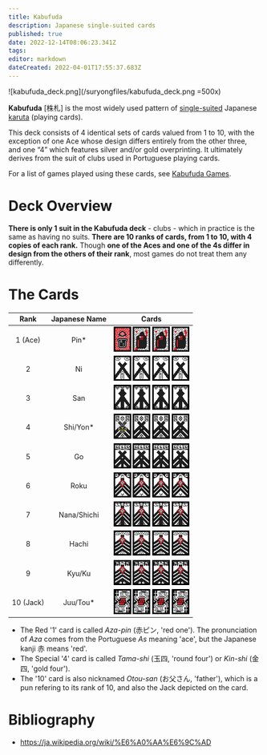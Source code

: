 ```yaml
---
title: Kabufuda
description: Japanese single-suited cards
published: true
date: 2022-12-14T08:06:23.341Z
tags: 
editor: markdown
dateCreated: 2022-04-01T17:55:37.683Z
---
```


![kabufuda_deck.png](/suryongfiles/kabufuda_deck.png =500x)

**Kabufuda** [株札] is the most widely used pattern of [single-suited](/en/one-suited-mekurifuda-variants) Japanese [karuta](/en/karuta) (playing cards). 

This deck consists of 4 identical sets of cards valued from 1 to 10, with the exception of one Ace whose design differs entirely from the other three, and one “4” which features silver and/or gold overprinting. It ultimately derives from the suit of clubs used in Portuguese playing cards.

For a list of games played using these cards, see [Kabufuda Games](/en/kabufuda/games).
# Deck Overview
**There is only 1 suit in the Kabufuda deck** - clubs - which in practice is the same as having no suits. **There are 10 ranks of cards, from 1 to 10, with 4 copies of each rank.** Though **one of the Aces and one of the 4s differ in design from the others of their rank**, most games do not treat them any differently.

# The Cards

|Rank|Japanese Name|Cards|
|:---:|:---:|:---:|
|1 (Ace)|Pin*|![1_red.png](/kabufuda/1_red.png) ![1_black.png](/kabufuda/1_black.png) ![1_black.png](/kabufuda/1_black.png) ![1_black.png](/kabufuda/1_black.png)|
|2|Ni|![2.png](/kabufuda/2.png) ![2.png](/kabufuda/2.png) ![2.png](/kabufuda/2.png) ![2.png](/kabufuda/2.png)|
|3|San|![3.png](/kabufuda/3.png) ![3.png](/kabufuda/3.png) ![3.png](/kabufuda/3.png) ![3.png](/kabufuda/3.png)|
|4|Shi/Yon*|![4_silver.png](/kabufuda/4_silver.png) ![4_black.png](/kabufuda/4_black.png) ![4_black.png](/kabufuda/4_black.png) ![4_black.png](/kabufuda/4_black.png)|
|5|Go|![5.png](/kabufuda/5.png) ![5.png](/kabufuda/5.png) ![5.png](/kabufuda/5.png) ![5.png](/kabufuda/5.png)|
|6|Roku|![6.png](/kabufuda/6.png) ![6.png](/kabufuda/6.png) ![6.png](/kabufuda/6.png) ![6.png](/kabufuda/6.png)|
|7|Nana/Shichi|![7.png](/kabufuda/7.png) ![7.png](/kabufuda/7.png) ![7.png](/kabufuda/7.png) ![7.png](/kabufuda/7.png)|
|8|Hachi|![8.png](/kabufuda/8.png) ![8.png](/kabufuda/8.png) ![8.png](/kabufuda/8.png) ![8.png](/kabufuda/8.png)|
|9|Kyu/Ku|![9.png](/kabufuda/9.png) ![9.png](/kabufuda/9.png) ![9.png](/kabufuda/9.png) ![9.png](/kabufuda/9.png)|
|10 (Jack)|Juu/Tou*|![j.png](/kabufuda/j.png) ![j.png](/kabufuda/j.png) ![j.png](/kabufuda/j.png) ![j.png](/kabufuda/j.png)|

- The Red '1' card is called *Aza-pin* (赤ピン, 'red one'). The pronunciation of *Aza* comes from the Portuguese *As* meaning 'ace', but the Japanese kanji 赤 means 'red'.
- The Special '4' card is called *Tama-shi* (玉四, 'round four') or *Kin-shi* (金四, 'gold four').
- The '10' card is also nicknamed *Otou-san* (お父さん, 'father'), which is a pun refering to its rank of 10, and also the Jack depicted on the card.

# Bibliography
- https://ja.wikipedia.org/wiki/%E6%A0%AA%E6%9C%AD